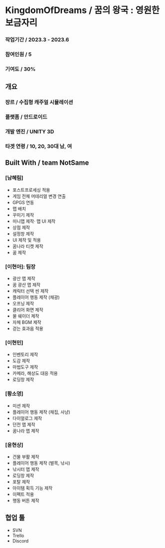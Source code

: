 # KingdomOfDreams / 꿈의 왕국 : 영원한 보금자리

### 작업기간 / 2023.3 - 2023.6
### 참여인원 / 5
### 기여도 / 30%

## 개요 
### 장르 / 수집형 캐주얼 시뮬레이션
### 플랫폼 / 안드로이드
### 개발 엔진 / UNITY 3D
### 타겟 연령 / 10, 20, 30대 남, 여


## Built With / team NotSame

### [남혜림]
* 포스트프로세싱 적용
* 게임 전체 머테리얼 변경 연출
* GPGS 연동
* 맵 배치
* 꾸미기 제작
* 미니맵 제작⋅ 맵 UI 제작
* 상점 제작
* 설정창 제작
* UI 제작 및 적용
* 꿈나라 티켓 제작
* 꿈 제작

### [이현아]: 팀장
* 광산 맵 제작
* 꿈 광산 맵 제작
* 캐릭터 선택 씬 제작
* 플레이어 행동 제작 (채광)
* 오프닝 제작
* 클리어 화면 제작
* 물 쉐이더 제작
* 자체 BGM 제작
* 걷는 효과음 적용

### [이현민]
* 인벤토리 제작
* 도감 제작
* 마법도구 제작
* 카메라, 해상도 대응 적용
* 로딩창 제작

### [황소영]
* 미션 제작
* 플레이어 행동 제작 (채집, 사냥)
* 다이얼로그 제작
* 던전 맵 제작
* 꿈나라 맵 제작

### [윤현상]
* 건물 부활 제작
* 플레이어 행동 제작 (벌목, 낚시)
* 낚시터 맵 제작
* 로딩창 제작
* 포탈 제작
* 아이템 획득 기능 제작
* 이펙트 적용
* 행동 버튼 제작


## 협업 툴 
* SVN
* Trello
* Discord


